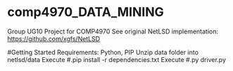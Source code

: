 # comp4970_DATA_MINING
Group UG10 Project for COMP4970
See original NetLSD implementation: https://github.com/xgfs/NetLSD

#Getting Started
Requirements: Python, PIP
Unzip data folder into netlsd/data
Execute #.pip install -r dependencies.txt
Execute #.py driver.py
